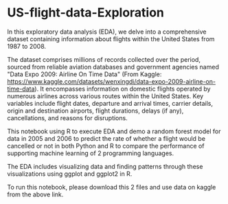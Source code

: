 # US-flight-data-Exploration

In this exploratory data analysis (EDA), we delve into a comprehensive dataset containing information about flights within the United States from 1987 to 2008.

The dataset comprises millions of records collected over the period, sourced from reliable aviation databases and government agencies named "Data Expo 2009: Airline On Time Data" (From Kaggle: https://www.kaggle.com/datasets/wenxingdi/data-expo-2009-airline-on-time-data). It encompasses information on domestic flights operated by numerous airlines across various routes within the United States. Key variables include flight dates, departure and arrival times, carrier details, origin and destination airports, flight durations, delays (if any), cancellations, and reasons for disruptions.

This notebook using R to execute EDA and demo a random forest model for data in 2005 and 2006 to predict the rate of whether a flight would be cancelled or not in both Python and R to compare the performance of supporting machine learning of 2 programming languages.

The EDA includes visualizing data and finding patterns through these visualizations using ggplot and ggplot2 in R.

To run this notebook, please download this 2 files and use data on kaggle from the above link.
